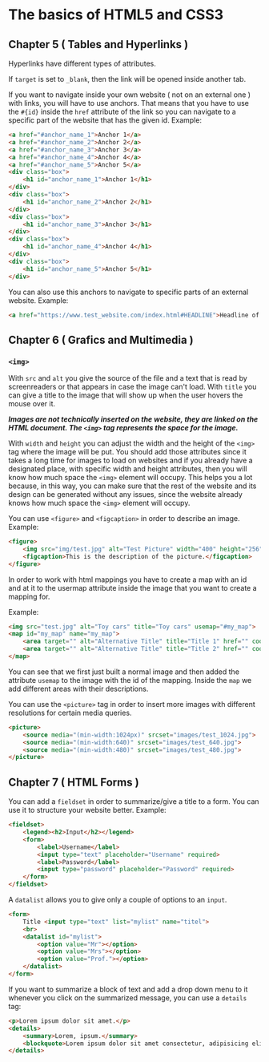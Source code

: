 # The basics of HTML5 and CSS3

## Chapter 5 ( Tables and Hyperlinks )

Hyperlinks have different types of attributes.

If ```target``` is set to ```_blank```, then the link will be opened inside another tab.

If you want to navigate inside your own website ( not on an external one ) with links, you will have to use anchors. That means that you have to use the ```#{id}``` inside the ```href``` attribute of the link so you can navigate to a specific part of the website that has the given id. Example:

```HTML
<a href="#anchor_name_1">Anchor 1</a>
<a href="#anchor_name_2">Anchor 2</a>
<a href="#anchor_name_3">Anchor 3</a>
<a href="#anchor_name_4">Anchor 4</a>
<a href="#anchor_name_5">Anchor 5</a>
<div class="box">
    <h1 id="anchor_name_1">Anchor 1</h1>
</div>
<div class="box">
    <h1 id="anchor_name_2">Anchor 2</h1>
</div>
<div class="box">
    <h1 id="anchor_name_3">Anchor 3</h1>
</div>
<div class="box">
    <h1 id="anchor_name_4">Anchor 4</h1>
</div>
<div class="box">
    <h1 id="anchor_name_5">Anchor 5</h1>
</div>
```

You can also use this anchors to navigate to specific parts of an external website. Example:

```HTML
<a href="https://www.test_website.com/index.html#HEADLINE">Headline of another website</a>
```

## Chapter 6 ( Grafics and Multimedia )

### ```<img>```

With ```src``` and ```alt``` you give the source of the file and a text that is read by screenreaders or that appears in case the image can't load.
With ```title``` you can give a title to the image that will show up when the user hovers the mouse over it.

***Images are not technically inserted on the website, they are linked on the HTML document. The ```<img>``` tag represents the space for the image.***

With ```width``` and ```height``` you can adjust the width and the height of the ```<img>``` tag where the image will be put. You should add those attributes since it takes a long time for images to load on websites and if you already have a designated place, with specific width and height attributes, then you will know how much space the ```<img>``` element will occupy. This helps you a lot because, in this way, you can make sure that the rest of the website and its design can be generated without any issues, since the website already knows how much space the ```<img>``` element will occupy.

You can use ```<figure>``` and ```<figcaption>``` in order to describe an image. Example:

```HTML
<figure>
    <img src="img/test.jpg" alt="Test Picture" width="400" height="256" title="Test Picture">
    <figcaption>This is the description of the picture.</figcaption>
</figure>
```

In order to work with html mappings you have to create a map with an id and at it to the usermap attribute inside the image that you want to create a mapping for.

Example:

```HTML
<img src="test.jpg" alt="Toy cars" title="Toy cars" usemap="#my_map">    
<map id="my_map" name="my_map">
    <area target="" alt="Alternative Title" title="Title 1" href="" coords="10,20,30,40,50,60,70,80,90,100" shape="poly">
    <area target="" alt="Alternative Title" title="Title 2" href="" coords="110,120,130,140,150,160,170,180,190,200" shape="poly">
</map>
```

You can see that we first just built a normal image and then added the attribute ```usemap``` to the image with the id of the mapping. Inside the ```map``` we add different areas with their descriptions.

You can use the ```<picture>``` tag in order to insert more images with different resolutions for certain media queries.

```HTML
<picture>
    <source media="(min-width:1024px)" srcset="images/test_1024.jpg">
    <source media="(min-width:640)" srcset="images/test_640.jpg">
    <source media="(min-width:480)" srcset="images/test_480.jpg">
</picture>
```

## Chapter 7 ( HTML Forms )

You can add a ```fieldset``` in order to summarize/give a title to a form. You can use it to structure your website better. Example:

```HTML
<fieldset>
    <legend><h2>Input</h2></legend>
    <form>
        <label>Username</label>
        <input type="text" placeholder="Username" required>
        <label>Password</label>
        <input type="password" placeholder="Password" required>
    </form>
</fieldset>
```

A ```datalist``` allows you to give only a couple of options to an ```input```.

```HTML
<form>
    Title <input type="text" list="mylist" name="titel">
    <br>
    <datalist id="mylist">
        <option value="Mr"></option>
        <option value="Mrs"></option>
        <option value="Prof."></option>
    </datalist>
</form>
```

If you want to summarize a block of text and add a drop down menu to it whenever you click on the summarized message, you can use a ```details``` tag:

```HTML
<p>Lorem ipsum dolor sit amet.</p>
<details>
    <summary>Lorem, ipsum.</summary>
    <blockquote>Lorem ipsum dolor sit amet consectetur, adipisicing elit. Provident autem labore reprehenderit et placeat, dicta laborum voluptas, nostrum quidem officia delectus. Voluptatem fuga in similique quaerat repellat cupiditate necessitatibus ut?</blockquote>
</details>
```